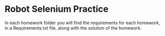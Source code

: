 # Robot Selenium Practice
 
In each homework folder you will find the requirements for each homework, in a Requirements.txt file, along with the solution of the homework.
